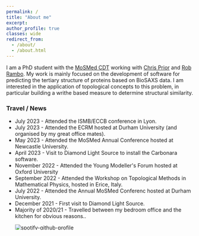 ```yaml
---
permalink: /
title: "About me"
excerpt:
author_profile: true
classes: wide
redirect_from: 
  - /about/
  - /about.html
---
```


I am a PhD student with the [MoSMed CDT](https://research.ncl.ac.uk/mosmed/) working with [Chris Prior](https://www.maths.dur.ac.uk/users/christopher.prior/) and [Rob Rambo](https://www.diamond.ac.uk/Instruments/Soft-Condensed-Matter/small-angle/B21/Staff/Robert-Rambo.html). My work is mainly focused on the development of software for predicting the tertiary structure of proteins based on BioSAXS data. I am interested in the application of topological concepts to this problem, in particular building a writhe based measure to determine structural similarity.

### Travel / News
<ul style="height: 300px; overflow: auto;">
<li> July 2023 - Attended the ISMB/ECCB conference in Lyon.</li>
<li> July 2023 - Attended the ECRM hosted at Durham University (and organised by my great office mates).</li>
<li> May 2023 - Attended the MoSMed Annual Conference hosted at Newcastle University.</li>
<li> April 2023 - Visit to Diamond Light Source to install the Carbonara software.</li>
<li> November 2022 - Attended the Young Modeller's Forum hosted at Oxford University</li>
<li> September 2022 - Attended the Workshop on Topological Methods in Mathematical Physics, hosted in Erice, Italy.</li>
<li> July 2022 - Attended the Annual MoSMed Conferenc hosted at Durham University.</li>
<li> December 2021 - First visit to Diamond Light Source.</li>
<li> Majority of 2020/21 - Travelled between my bedroom office and the kitchen for obvious reasons..</li>

[![spotify-github-profile](https://spotify-github-profile.vercel.app/api/view?uid=1147628014&cover_image=true&theme=compact&show_offline=false&background_color=121212&interchange=true)](https://spotify-github-profile.vercel.app/api/view?uid=1147628014&redirect=true)
